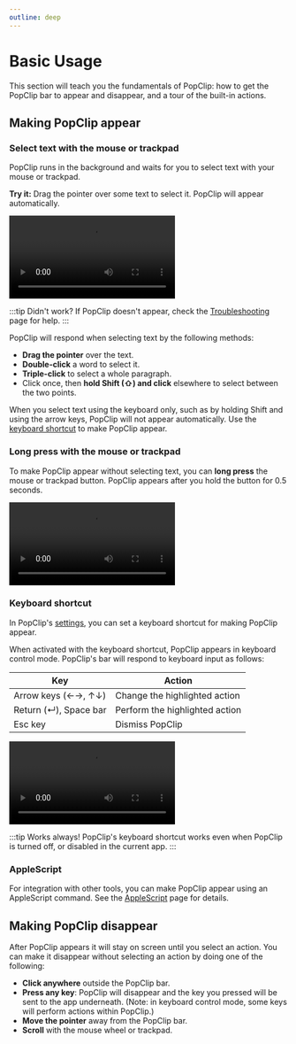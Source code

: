 ```yaml
---
outline: deep
---
```


# Basic Usage

This section will teach you the fundamentals of PopClip: how to get the PopClip bar to appear and disappear, and a tour of the built-in actions.

## Making PopClip appear

### Select text with the mouse or trackpad

PopClip runs in the background and waits for you to select text with your mouse or trackpad.

**Try it:** Drag the pointer over some text to select it. PopClip will appear automatically.

![](./anim-basic-5.mp4 "PopClip appears when text is selected using the pointer.")

:::tip Didn't work?
If PopClip doesn't appear, check the [Troubleshooting](/kb/troubleshooting) page for help.
:::

PopClip will respond when selecting text by the following methods:

- **Drag the pointer** over the text.
- **Double-click** a word to select it.
- **Triple-click** to select a whole paragraph.
- Click once, then **hold Shift (⇧) and click** elsewhere to select between the two points.
  
When you select text using the keyboard only, such as by holding Shift and using the arrow keys, PopClip will not appear automatically. Use the [keyboard shortcut](#keyboard-shortcut) to make PopClip appear.

### Long press with the mouse or trackpad

To make PopClip appear without selecting text, you can **long press** the mouse or trackpad button. PopClip appears after you hold the button for 0.5 seconds.

![](./anim-insert-1.mp4 "A long press makes PopClip appear without a a selection.")

### Keyboard shortcut

In PopClip's [settings](./settings), you can set a keyboard shortcut for making PopClip appear.

When activated with the keyboard shortcut, PopClip appears in keyboard control mode. PopClip's bar will respond to keyboard input as follows:

|Key|Action|
|-|-|
|Arrow keys (←→, ↑↓)|Change the highlighted action|
|Return (↵), Space bar|Perform the highlighted action|
|Esc key|Dismiss PopClip|

![](./anim-keyboard-2.mp4 "Selecting actions using the arrow keys and Return.")

:::tip Works always!
PopClip's keyboard shortcut works even when PopClip is turned off, or disabled in the current app.
:::

### AppleScript

For integration with other tools, you can make PopClip appear using an AppleScript command. See the [AppleScript]() page for details.

## Making PopClip disappear

After PopClip appears it will stay on screen until you select an action. You can make it disappear without selecting an action by doing one of the following:

- **Click anywhere** outside the PopClip bar.
- **Press any key**: PopClip will disappear and the key you pressed will be sent to the app underneath. (Note: in keyboard control mode, some keys will perform actions within PopClip.)
- **Move the pointer** away from the PopClip bar.
- **Scroll** with the mouse wheel or trackpad.

<!-- 
::: tip Turning off auto-appear
You can turn off PopClip in the settings, either globally or just for specific apps. While disabled, PopClip won't pop-up automatically, but you can still make it appear by pressing the keyboard shortcut.
::: -->

<!-- ## **How does PopClip work?**

PopClip runs in the background and waits for you to select text in another app. PopClip will appear automatically when you select text with your mouse, and can also be made to appear by pressing a [keyboard shortcut]().

When PopClip appears, it will show a menu of actions that you can perform on the selected text. It is context-sensitive, meaning that the actions that appear are dependent on the text you select. For example, actions that operate on URLs will only appear when the text you select contains a URL.

PopClip works in most apps but there are some [apps that PopClip is not compatible with](). -->
